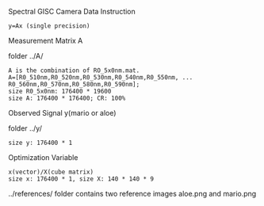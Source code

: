 Spectral GISC Camera Data Instruction

	y=Ax (single precision)

Measurement Matrix A 

folder ../A/

	A is the combination of RO_5x0nm.mat.
	A=[R0_510nm,R0_520nm,R0_530nm,R0_540nm,R0_550nm, ...
  	R0_560nm,R0_570nm,R0_580nm,R0_590nm];
	size R0_5x0nm: 176400 * 19600
	size A: 176400 * 176400; CR: 100%

Observed Signal y(mario or aloe)

folder ../y/

	size y: 176400 * 1

Optimization Variable 

	x(vector)/X(cube matrix)
	size x: 176400 * 1, size X: 140 * 140 * 9
	
../references/ folder contains two reference images aloe.png and mario.png
